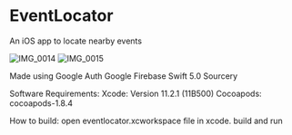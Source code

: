 # EventLocator
An iOS app to locate nearby events


![IMG_0014](https://user-images.githubusercontent.com/34516159/75690419-7f1d2180-5cab-11ea-86eb-227d18b63a1e.png)
![IMG_0015](https://user-images.githubusercontent.com/34516159/75690555-bee40900-5cab-11ea-919c-b909bd9b3915.png)

Made using 
  Google Auth
  Google Firebase
  Swift 5.0
  Sourcery

Software Requirements:
Xcode: Version 11.2.1 (11B500)
Cocoapods: cocoapods-1.8.4

How to build:
open eventlocator.xcworkspace file in xcode.
build and run

